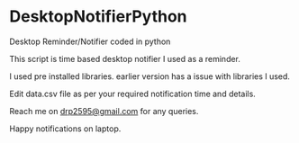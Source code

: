 # DesktopNotifierPython
Desktop Reminder/Notifier coded in python

This script is time based desktop notifier I used as a reminder.

I used pre installed libraries. earlier version has a issue with libraries I used.

Edit data.csv file as per your required notification time and details.

Reach me on drp2595@gmail.com for any queries.

Happy notifications on laptop.